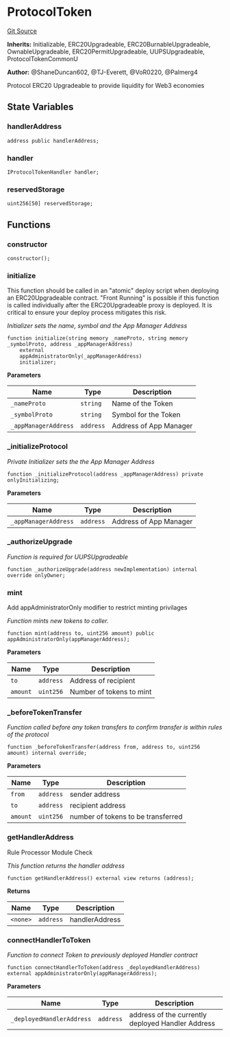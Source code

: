 # ProtocolToken
[Git Source](https://github.com/Forte-Service-Company-Ltd/forte-token/blob/08f0c72272e84003db52dec3b8b914a0f3d12a67/src/token/ProtocolToken.sol)

**Inherits:**
Initializable, ERC20Upgradeable, ERC20BurnableUpgradeable, OwnableUpgradeable, ERC20PermitUpgradeable, UUPSUpgradeable, ProtocolTokenCommonU

**Author:**
@ShaneDuncan602, @TJ-Everett, @VoR0220, @Palmerg4

Protocol ERC20 Upgradeable to provide liquidity for Web3 economies


## State Variables
### handlerAddress

```solidity
address public handlerAddress;
```


### handler

```solidity
IProtocolTokenHandler handler;
```


### reservedStorage

```solidity
uint256[50] reservedStorage;
```


## Functions
### constructor


```solidity
constructor();
```

### initialize

This function should be called in an "atomic" deploy script when deploying an ERC20Upgradeable contract.
"Front Running" is possible if this function is called individually after the ERC20Upgradeable proxy is deployed.
It is critical to ensure your deploy process mitigates this risk.

*Initializer sets the name, symbol and the App Manager Address*


```solidity
function initialize(string memory _nameProto, string memory _symbolProto, address _appManagerAddress)
    external
    appAdministratorOnly(_appManagerAddress)
    initializer;
```
**Parameters**

|Name|Type|Description|
|----|----|-----------|
|`_nameProto`|`string`|Name of the Token|
|`_symbolProto`|`string`|Symbol for the Token|
|`_appManagerAddress`|`address`|Address of App Manager|


### _initializeProtocol

*Private Initializer sets the the App Manager Address*


```solidity
function _initializeProtocol(address _appManagerAddress) private onlyInitializing;
```
**Parameters**

|Name|Type|Description|
|----|----|-----------|
|`_appManagerAddress`|`address`|Address of App Manager|


### _authorizeUpgrade

*Function is required for UUPSUpgradeable*


```solidity
function _authorizeUpgrade(address newImplementation) internal override onlyOwner;
```

### mint

Add appAdministratorOnly modifier to restrict minting privilages

*Function mints new tokens to caller.*


```solidity
function mint(address to, uint256 amount) public appAdministratorOnly(appManagerAddress);
```
**Parameters**

|Name|Type|Description|
|----|----|-----------|
|`to`|`address`|Address of recipient|
|`amount`|`uint256`|Number of tokens to mint|


### _beforeTokenTransfer

*Function called before any token transfers to confirm transfer is within rules of the protocol*


```solidity
function _beforeTokenTransfer(address from, address to, uint256 amount) internal override;
```
**Parameters**

|Name|Type|Description|
|----|----|-----------|
|`from`|`address`|sender address|
|`to`|`address`|recipient address|
|`amount`|`uint256`|number of tokens to be transferred|


### getHandlerAddress

Rule Processor Module Check

*This function returns the handler address*


```solidity
function getHandlerAddress() external view returns (address);
```
**Returns**

|Name|Type|Description|
|----|----|-----------|
|`<none>`|`address`|handlerAddress|


### connectHandlerToToken

*Function to connect Token to previously deployed Handler contract*


```solidity
function connectHandlerToToken(address _deployedHandlerAddress) external appAdministratorOnly(appManagerAddress);
```
**Parameters**

|Name|Type|Description|
|----|----|-----------|
|`_deployedHandlerAddress`|`address`|address of the currently deployed Handler Address|


